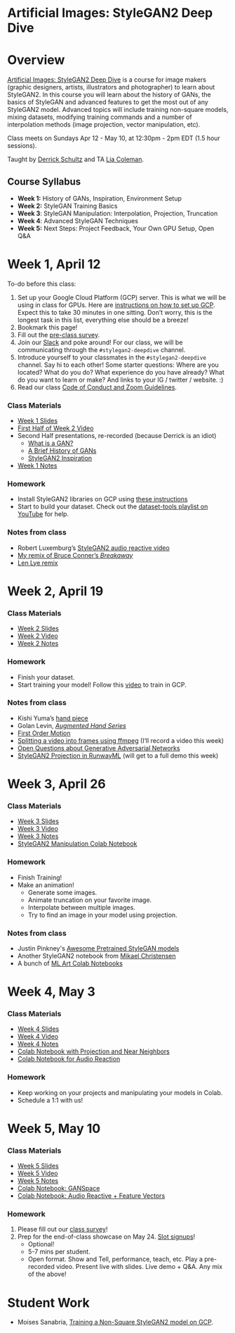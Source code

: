 # Artificial Images: StyleGAN2 Deep Dive

# Overview

[Artificial Images: StyleGAN2 Deep Dive](https://bustbright.square.site/product/machine-learning-class-stylegan/286) is a course for image makers (graphic designers, artists, illustrators and photographer) to learn about StyleGAN2. In this course you will learn about the history of GANs, the basics of StyleGAN and advanced features to get the most out of any StyleGAN2 model. Advanced topics will include training non-square models, mixing datasets, modifying training commands and a number of interpolation methods (image projection, vector manipulation, etc). 

Class meets on Sundays Apr 12 - May 10, at 12:30pm - 2pm EDT (1.5 hour sessions).

Taught by [Derrick Schultz](https://twitter.com/dvsch?lang=en) and TA [Lia Coleman](https://twitter.com/Lialialiacole).

## Course Syllabus

- **Week 1:** History of GANs, Inspiration, Environment Setup
- **Week 2:** StyleGAN Training Basics
- **Week 3**: StyleGAN Manipulation: Interpolation, Projection, Truncation
- **Week 4**: Advanced StyleGAN Techniques
- **Week 5:** Next Steps: Project Feedback, Your Own GPU Setup, Open Q&A

# Week 1, April 12

To-do before this class:
1. Set up your Google Cloud Platform (GCP) server. This is what we will be using in class for GPUs. Here are [instructions on how to set up GCP](https://www.youtube.com/watch?v=CBPJh33T3yQ). Expect this to take 30 minutes in one sitting. Don’t worry, this is the longest task in this list, everything else should be a breeze!
2. Bookmark this page!
3. Fill out the [pre-class survey](https://drive.google.com/open?id=1VYk7B0Chd534rVvE_1c4FTsRNk_ftWkB4qo2TPmM1X4).
4. Join our [Slack](https://ml-images.slack.com/) and poke around! For our class, we will be communicating through the `#stylegan2-deepdive` channel.
5. Introduce yourself to your classmates in the `#stylegan2-deepdive` channel. Say hi to each other! Some starter questions: Where are you located? What do you do? What experience do you have already? What do you want to learn or make? And links to your IG / twitter / website. :)
6. Read our class [Code of Conduct and Zoom Guidelines](https://docs.google.com/document/d/1Q6X4_uEdlx3Xo9ZM73nlltc690DcP4geSjImUEA7K98/edit?usp=sharing).


### Class Materials

- [Week 1 Slides](https://drive.google.com/open?id=1PkmZMbNHE29WgTiS__LkSHr8pIn56-baOWs3QPnktOo)
- [First Half of Week 2 Video](https://drive.google.com/open?id=1TXUjXuoXJJkzOeX-CUnN-XYsDDW8FfmT)
- Second Half presentations, re-recorded (because Derrick is an idiot)
  - [What is a GAN?](https://youtu.be/e1Ed3LGQpiA)
  - [A Brief History of GANs](https://youtu.be/0d2WsXtQHR8)
  - [StyleGAN2 Inspiration](https://youtu.be/lYoIn1aL37s)
- [Week 1 Notes](https://www.notion.so/Setup-History-of-GANs-Inspiration-0cd4ebe5d70a45589c6ca2267dee64a3)

### Homework
- Install StyleGAN2 libraries on GCP using [these instructions](https://github.com/dvschultz/ai/blob/master/StyleGAN-GCP.md)
- Start to build your dataset. Check out the [dataset-tools playlist on YouTube](https://www.youtube.com/watch?v=faS0pmd71fk&list=PLWuCzxqIpJs9v81cWpRC7nm94eTMtohHq) for help.

### Notes from class
- Robert Luxemburg’s [StyleGAN2 audio reactive video](https://twitter.com/robertluxemburg/status/1216442061060300800)
- [My remix of Bruce Conner’s _Breakaway_](https://www.instagram.com/p/B9Zu04zB--Y/)
- [Len Lye remix](https://www.youtube.com/watch?v=LQfM-cEY_TI&t=4s)

# Week 2, April 19
### Class Materials
- [Week 2 Slides](https://docs.google.com/presentation/d/1seAR2IpmHEElKu1Ve8fIZxNsoGRIjwcdTI7LVbvJZPw/edit?usp=sharing)
- [Week 2 Video](https://drive.google.com/open?id=1stZdMOWHXendJ7fbDDX-RKnD3hzV3TOX)
- [Week 2 Notes](https://www.notion.so/Training-StyleGAN2-abf6f824186b4920ae70b83ea362a724)

### Homework
- Finish your dataset.
- Start training your model! Follow this [video](https://www.youtube.com/watch?v=Ij1dqSVR89M) to train in GCP.

### Notes from class
- Kishi Yuma’s [hand piece](https://www.instagram.com/p/B0A8pOzDfvU/)
- Golan Levin, [_Augmented Hand Series_](http://www.flong.com/projects/augmented-hand-series/)
- [First Order Motion](https://aliaksandrsiarohin.github.io/first-order-model-website/)
- [Splitting a video into frames using ffmpeg](https://stackoverflow.com/questions/10957412/fastest-way-to-extract-frames-using-ffmpeg#answer-54442867) (I‘ll record a video this week)
- [Open Questions about Generative Adversarial Networks](https://distill.pub/2019/gan-open-problems/)
- [StyleGAN2 Projection in RunwayML](https://open-app.runwayml.com/?model=brunovianna/Stylegan2-projector) (will get to a full demo this week)

# Week 3, April 26
### Class Materials
- [Week 3 Slides](https://docs.google.com/presentation/d/1KwIDeSW8KF9dXpRzHMy1380NXrztxxDlp12J7osldtg/edit?usp=sharing)
- [Week 3 Video](https://drive.google.com/open?id=1aA-UOG3D_919DW_a6QXYVMfM5S80I8L5)
- [Week 3 Notes](https://www.notion.so/StyleGAN-Manipulation-fbbabb84c82f42beb8691feede44fec4)
- [StyleGAN2 Manipulation Colab Notebook](https://colab.research.google.com/drive/1_LIu91bFGCeeLPnuT8A669BYbtz0nwFI)

### Homework
- Finish Training!
- Make an animation!
    - Generate some images.
    - Animate truncation on your favorite image.
    - Interpolate between multiple images.
    - Try to find an image in your model using projection.

### Notes from class
- Justin Pinkney's [Awesome Pretrained StyleGAN models](https://github.com/justinpinkney/awesome-pretrained-stylegan2)
- Another StyleGAN2 notebook from [Mikael Christensen](https://colab.research.google.com/drive/1ShgW6wohEFQtqs_znMna3dzrcVoABKIH)
- A bunch of [ML Art Colab Notebooks](https://github.com/dvschultz/ml-art-colabs)

# Week 4, May 3
### Class Materials
- [Week 4 Slides](https://docs.google.com/presentation/d/1UH26sCqahjHDcJm_PS4VLsg0az_JWOx3hyPHQFKdWqk/edit?usp=sharing)
- [Week 4 Video](https://drive.google.com/open?id=1RRFBotMnSHUKlL7nXqOaAa6s8Snc-Hsr)
- [Week 4 Notes](https://www.notion.so/Advanced-StyleGAN-Techniques-Projection-Audio-Reactive-262124e696914e64a4d8963dc475940e)
- [Colab Notebook with Projection and Near Neighbors](https://colab.research.google.com/drive/1_LIu91bFGCeeLPnuT8A669BYbtz0nwFI)
- [Colab Notebook for Audio Reaction](https://github.com/dvschultz/ai/blob/master/StyleGAN2_AudioReactive.ipynb)

### Homework
- Keep working on your projects and manipulating your models in Colab.
- Schedule a 1:1 with us!


# Week 5, May 10
### Class Materials
- [Week 5 Slides](https://docs.google.com/presentation/d/1_WV5XSvzCNT1pQd-YhMvT_UuPW2QFhH9jkqEzKscWak/edit?usp=sharing)
- [Week 5 Video](https://drive.google.com/open?id=1JHtam6L2K17W79aMNx-rN6UuXQkCpKVz)
- [Week 5 Notes](https://www.notion.so/More-Advanced-Techniques-Feature-Vectors-GANSpace-e7f0335e89f942c1aab4f2992b02c6ad)
- [Colab Notebook: GANSpace](https://github.com/dvschultz/ai/blob/master/Ganspace_S2DD.ipynb)
- [Colab Notebook: Audio Reactive + Feature Vectors](https://github.com/dvschultz/ai/blob/master/StyleGAN2_AudioReactive.ipynb)

### Homework
1. Please fill out our [class survey](https://forms.gle/FyYRZ8EBEeYFmrCB9)!
2. Prep for the end-of-class showcase on May 24. [Slot signups](https://docs.google.com/spreadsheets/d/1_2wejGCqn2nnDOWojAbUfomwfD9tkwiXrAG5fO4cUIA/edit?usp=sharing)!
    - Optional!
    - 5-7 mins per student.
    - Open format. Show and Tell, performance, teach, etc. Play a pre-recorded video. Present live with slides. Live demo + Q&A. Any mix of the above!
    
# Student Work
- Moises Sanabria, [Training a Non-Square StyleGAN2 model on GCP](https://github.com/Moises404/stylegan2-training-notes).
